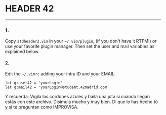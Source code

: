 # HEADER 42 
---
### 1.
Copy `stdheader2.vim` in your `~/.vim/plugin`, (if you don't have it RTFM!) or use your favorite plugin manager. Then set the user and mail variables as explained below.

#### 2.
Edit the  `~/.vimrc` adding your intra ID and your EMAIL:

```vim
let g:user42 = 'yourLogin'
let g:mail42 = 'yourLogin@student.42madrid.com'
```

Y recuerda: Vigila los cordones azules y baila una jota si cuando llegan estás con este archivo. Disimula mucho y muy bien. Di que lo has hecho tú y si te preguntan como IMPROVISA. 
